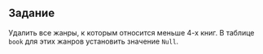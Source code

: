 ## Задание

Удалить все жанры, к которым относится меньше 4-х книг. В таблице `book` для этих жанров установить значение `Null`.
